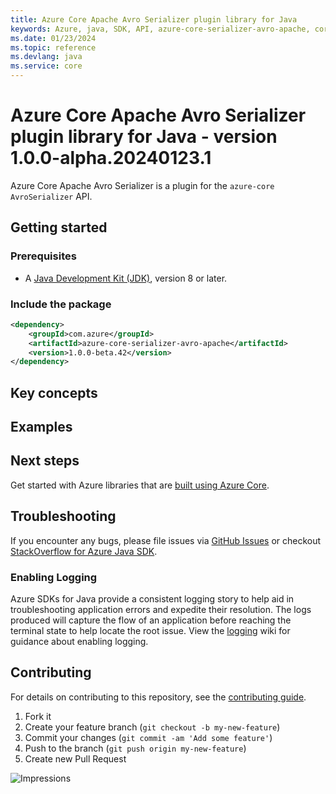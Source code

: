 ```yaml
---
title: Azure Core Apache Avro Serializer plugin library for Java
keywords: Azure, java, SDK, API, azure-core-serializer-avro-apache, core
ms.date: 01/23/2024
ms.topic: reference
ms.devlang: java
ms.service: core
---
```

# Azure Core Apache Avro Serializer plugin library for Java - version 1.0.0-alpha.20240123.1 


Azure Core Apache Avro Serializer is a plugin for the `azure-core` `AvroSerializer` API.

## Getting started

### Prerequisites

- A [Java Development Kit (JDK)][jdk_link], version 8 or later.

### Include the package

[//]: # ({x-version-update-start;com.azure:azure-core-serializer-avro-apache;current})
```xml
<dependency>
    <groupId>com.azure</groupId>
    <artifactId>azure-core-serializer-avro-apache</artifactId>
    <version>1.0.0-beta.42</version>
</dependency>
```
[//]: # ({x-version-update-end})

## Key concepts

## Examples

## Next steps

Get started with Azure libraries that are [built using Azure Core](https://azure.github.io/azure-sdk/releases/latest/#java).

## Troubleshooting

If you encounter any bugs, please file issues via [GitHub Issues](https://github.com/Azure/azure-sdk-for-java/issues/new/choose)
or checkout [StackOverflow for Azure Java SDK](https://stackoverflow.com/questions/tagged/azure-java-sdk).

### Enabling Logging

Azure SDKs for Java provide a consistent logging story to help aid in troubleshooting application errors and expedite
their resolution. The logs produced will capture the flow of an application before reaching the terminal state to help
locate the root issue. View the [logging][logging] wiki for guidance about enabling logging.

## Contributing

For details on contributing to this repository, see the [contributing guide](https://github.com/Azure/azure-sdk-for-java/blob/main/CONTRIBUTING.md).

1. Fork it
2. Create your feature branch (`git checkout -b my-new-feature`)
3. Commit your changes (`git commit -am 'Add some feature'`)
4. Push to the branch (`git push origin my-new-feature`)
5. Create new Pull Request

<!-- links -->
[logging]: https://github.com/Azure/azure-sdk-for-java/wiki/Logging-with-Azure-SDK
[jdk_link]: /java/azure/jdk/?view=azure-java-stable

![Impressions](https://azure-sdk-impressions.azurewebsites.net/api/impressions/azure-sdk-for-java%2Fsdk%2Fcore%2Fazure-core-serializer-avro-apache%2FREADME.png)


